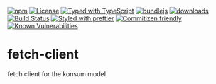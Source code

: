 [![npm](https://img.shields.io/npm/v/fetch-client.svg)](https://www.npmjs.com/package/fetch-client)
[![License](https://img.shields.io/badge/License-BSD%203--Clause-blue.svg)](https://opensource.org/licenses/BSD-3-Clause)
[![Typed with TypeScript](https://flat.badgen.net/badge/icon/Typed?icon=typescript\&label\&labelColor=blue\&color=555555)](https://typescriptlang.org)
[![bundlejs](https://deno.bundlejs.com/?q=fetch-client\&badge=detailed)](https://bundlejs.com/?q=fetch-client)
[![downloads](http://img.shields.io/npm/dm/fetch-client.svg?style=flat-square)](https://npmjs.org/package/fetch-client)
[![Build Status](https://img.shields.io/endpoint.svg?url=https%3A%2F%2Factions-badge.atrox.dev%2Fkonsumation%2Ffetch-client%2Fbadge\&style=flat)](https://actions-badge.atrox.dev/konsumation/fetch-client/goto)
[![Styled with prettier](https://img.shields.io/badge/styled_with-prettier-ff69b4.svg)](https://github.com/prettier/prettier)
[![Commitizen friendly](https://img.shields.io/badge/commitizen-friendly-brightgreen.svg)](http://commitizen.github.io/cz-cli/)
[![Known Vulnerabilities](https://snyk.io/test/github/konsumation/fetch-client/badge.svg)](https://snyk.io/test/github/konsumation/fetch-client)
# fetch-client
fetch client for the konsum model
